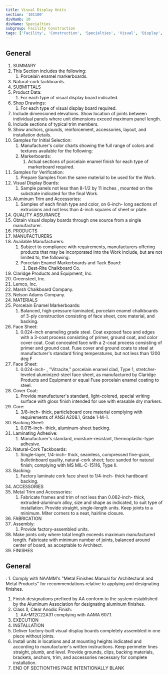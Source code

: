 ```yaml
---
title: Visual Display Units
section: '101100'
divNumb: 10
divName: Specialties
subgroup: Facility Construction
tags: ['Facility', 'Construction', 'Specialties', 'Visual', 'Display', 'Units']
---
```



## General

   1. SUMMARY
   1. This Section includes the following:
      1. Porcelain enamel markerboards.
   1. Natural-cork tackboards.
   1. SUBMITTALS
   1. Product Data:
      1. For each type of visual display board indicated.
   1. Shop Drawings:
      1. For each type of visual display board required.
   1. Include dimensioned elevations. Show location of joints between individual panels where unit dimensions exceed maximum panel length.
   1. Include sections of typical trim members.
   1. Show anchors, grounds, reinforcement, accessories, layout, and installation details.
   1. Samples for Initial Selection:
      1. Manufacturer's color charts showing the full range of colors and textures available for the following:
      1. Markerboards:
         1. Actual sections of porcelain enamel finish for each type of markerboard required.
   1. Samples for Verification:
      1. Prepare Samples from the same material to be used for the Work.
   1. Visual Display Boards:
      1. Sample panels not less than 8-1/2 by 11 inches , mounted on the substrate indicated for the final Work.
   1. Aluminum Trim and Accessories:
      1. Samples of each finish type and color, on 6-inch- long sections of extrusions and not less than 4-inch squares of sheet or plate.
   1. QUALITY ASSURANCE
   1. Obtain visual display boards through one source from a single manufacturer.
   1. PRODUCTS
   1. MANUFACTURERS
   1. Available Manufacturers:
      1. Subject to compliance with requirements, manufacturers offering products that may be incorporated into the Work include, but are not limited to, the following:
      1. Porcelain Enamel Markerboards and Tack Board:
            1. Best-Rite Chalkboard Co.
   1. Claridge Products and Equipment, Inc.
   1. Greensteel, Inc.
   1. Lemco, Inc.
   1. Marsh Chalkboard Company.
   1. Nelson Adams Company.
   1. MATERIALS
   1. Porcelain Enamel Markerboards:
      1. Balanced, high-pressure-laminated, porcelain enamel chalkboards of 3-ply construction consisting of face sheet, core material, and backing.
   1. Face Sheet:
      1. 0.024-inch enameling grade steel. Coat exposed face and edges with a 3-coat process consisting of primer, ground coat, and color cover coat. Coat concealed face with a 2-coat process consisting of primer and ground coat. Fuse cover and ground coats to steel at manufacturer's standard firing temperatures, but not less than 1200 deg F
   1. Face Sheet:
      1. 0.024-inch- , "Vitracite," porcelain enamel clad, Type 1, stretcher-leveled aluminized-steel face sheet, as manufactured by Claridge Products and Equipment or equal Fuse porcelain enamel coating to steel.
   1. Cover Coat:
      1. Provide manufacturer's standard, light-colored, special writing surface with gloss finish intended for use with erasable dry markers.
   1. Core:
      1. 3/8-inch- thick, particleboard core material complying with requirements of ANSI A208.1, Grade 1-M-1.
   1. Backing Sheet:
      1. 0.015-inch- thick, aluminum-sheet backing.
   1. Laminating Adhesive:
      1. Manufacturer's standard, moisture-resistant, thermoplastic-type adhesive.
   1. Natural-Cork Tackboards:
      1. Single-layer, 1/4-inch- thick, seamless, compressed fine-grain, bulletinboard quality, natural-cork sheet; face sanded for natural finish; complying with MS MIL-C-15116, Type II.
   1. Backing:
      1. Factory laminate cork face sheet to 1/4-inch- thick hardboard backing.
   1. ACCESSORIES
   1. Metal Trim and Accessories:
      1. Fabricate frames and trim of not less than 0.062-inch- thick, extruded-aluminum alloy, size and shape as indicated, to suit type of installation. Provide straight, single-length units. Keep joints to a minimum. Miter corners to a neat, hairline closure.
   1. FABRICATION
   1. Assembly:
      1. Provide factory-assembled units.
   1. Make joints only where total length exceeds maximum manufactured length. Fabricate with minimum number of joints, balanced around center of board, as acceptable to Architect.
   1. FINISHES

## General

:
      1. Comply with NAAMM's "Metal Finishes Manual for Architectural and Metal Products" for recommendations relative to applying and designating finishes.
   1. Finish designations prefixed by AA conform to the system established by the Aluminum Association for designating aluminum finishes.
   1. Class II, Clear Anodic Finish:
      1. AA-M12C22A31 complying with AAMA 607.1.
   1. EXECUTION
   1. INSTALLATION
   1. Deliver factory-built visual display boards completely assembled in one piece without joints.
   1. Install units in locations and at mounting heights indicated and according to manufacturer's written instructions. Keep perimeter lines straight, plumb, and level. Provide grounds, clips, backing materials, brackets, anchors, trim, and accessories necessary for complete installation.
1. END OF SECTIONTHIS PAGE INTENTIONALLY BLANK

